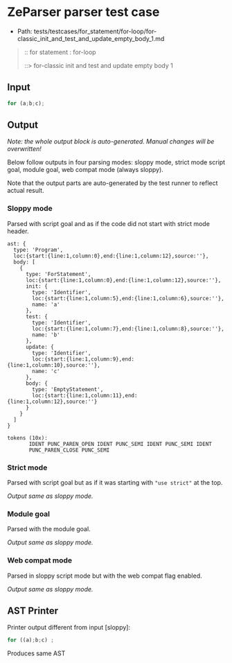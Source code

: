 # ZeParser parser test case

- Path: tests/testcases/for_statement/for-loop/for-classic_init_and_test_and_update_empty_body_1.md

> :: for statement : for-loop
>
> ::> for-classic init and test and update empty body 1

## Input

`````js
for (a;b;c);
`````

## Output

_Note: the whole output block is auto-generated. Manual changes will be overwritten!_

Below follow outputs in four parsing modes: sloppy mode, strict mode script goal, module goal, web compat mode (always sloppy).

Note that the output parts are auto-generated by the test runner to reflect actual result.

### Sloppy mode

Parsed with script goal and as if the code did not start with strict mode header.

`````
ast: {
  type: 'Program',
  loc:{start:{line:1,column:0},end:{line:1,column:12},source:''},
  body: [
    {
      type: 'ForStatement',
      loc:{start:{line:1,column:0},end:{line:1,column:12},source:''},
      init: {
        type: 'Identifier',
        loc:{start:{line:1,column:5},end:{line:1,column:6},source:''},
        name: 'a'
      },
      test: {
        type: 'Identifier',
        loc:{start:{line:1,column:7},end:{line:1,column:8},source:''},
        name: 'b'
      },
      update: {
        type: 'Identifier',
        loc:{start:{line:1,column:9},end:{line:1,column:10},source:''},
        name: 'c'
      },
      body: {
        type: 'EmptyStatement',
        loc:{start:{line:1,column:11},end:{line:1,column:12},source:''}
      }
    }
  ]
}

tokens (10x):
       IDENT PUNC_PAREN_OPEN IDENT PUNC_SEMI IDENT PUNC_SEMI IDENT
       PUNC_PAREN_CLOSE PUNC_SEMI
`````

### Strict mode

Parsed with script goal but as if it was starting with `"use strict"` at the top.

_Output same as sloppy mode._

### Module goal

Parsed with the module goal.

_Output same as sloppy mode._

### Web compat mode

Parsed in sloppy script mode but with the web compat flag enabled.

_Output same as sloppy mode._

## AST Printer

Printer output different from input [sloppy]:

````js
for ((a);b;c) ;
````

Produces same AST
